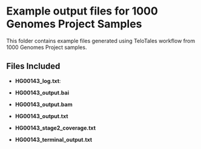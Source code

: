 # Example output files for 1000 Genomes Project Samples

This folder contains example files generated using TeloTales workflow from 1000 Genomes Project samples.

## Files Included

- **HG00143_log.txt**:
  
- **HG00143_output.bai**

- **HG00143_output.bam**
  
- **HG00143_output.txt**
  
- **HG00143_stage2_coverage.txt**
  
- **HG00143_terminal_output.txt**


  

